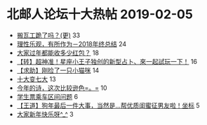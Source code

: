 # 北邮人论坛十大热帖 2019-02-05

- [搬瓦工跪了吗？(更)](https://bbs.byr.cn/article/Talking/6096556) 33
- [理性乐观，有所作为－2018年终总结](https://bbs.byr.cn/article/WorkLife/1117329) 24
- [大家过年都能收多少红包？](https://bbs.byr.cn/article/Feeling/3100204) 18
- [【转】超神准！星座小王子独创的新型占卜、來一起試玩一下！](https://bbs.byr.cn/article/Constellations/326533) 16
- [【求助】刚捡了一只小猫咪](https://bbs.byr.cn/article/Pet/151783) 14
- [十大变七大](https://bbs.byr.cn/article/Joke/728219) 13
- [今年的诗，这次比较逊色=。=](https://bbs.byr.cn/article/Poetry/33396) 10
- [学生票乘车区间问题](https://bbs.byr.cn/article/Chongqing/24988) 6
- [【王道】狗年最后一件大事，当然是…帮优质闺蜜征男友啦！坐标](https://bbs.byr.cn/article/Friends/1911154) 5
- [大家新年快乐呀^_^](https://bbs.byr.cn/article/SuperStar/96266) 3


